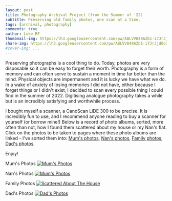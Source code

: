 ```yaml
---
layout: post
title: Photography Archival Project (from the Summer of '22)
subtitle: Preserving old family photos, one scan at a time.
tags: [archival, photography]
comments: true
author: Luke RF
thumbnail-img: https://lh3.googleusercontent.com/pw/ABLVV848AZb1-i7JrJjd0o3CqITQMct02XU9QA-iq6L0KbzoThZ1S2-G0LsdCFwhRnVsbcPxj-TIKrqoN_HaBGxNmri_QqDs1ry09XtJGSPCSPn4lwUYZWvTY4ffhdPvN7DkYrZVOfoF695_SdYNHXbU3Wa_=w1427-h1496-s-no?authuser=0
share-img: https://lh3.googleusercontent.com/pw/ABLVV848AZb1-i7JrJjd0o3CqITQMct02XU9QA-iq6L0KbzoThZ1S2-G0LsdCFwhRnVsbcPxj-TIKrqoN_HaBGxNmri_QqDs1ry09XtJGSPCSPn4lwUYZWvTY4ffhdPvN7DkYrZVOfoF695_SdYNHXbU3Wa_=w1427-h1496-s-no?authuser=0
#cover-img: ...
---
```


Preserving photographs is a cool thing to do. Today, photos are very disposable so it can be easy to forget their worth. Photography is a form of memory and can often serve to sustain a moment in time far better than the mind. Physical objects are impermanent and it is lucky we have what we do. In a wake of anxiety of losing memories I did not have, either because I forget things or I didn't exist, I decided to scan every possible thing I could find in the summer of 2022. Digitising analogue photography takes a while but is an incredibly satisfying and worthwhile process.

I bought myself a scanner, a CanoScan LiDE 300 to be precise. It is incredibly fun to use, and I recommend anyone reading to buy a scanner for yourself (or borrow mine!) Below is a record of photo albums, sorted, more often than not, how I found them scattered about my house or my Nan's flat. Click on the photos to be taken to pages where these photo albums are linked - I've sorted them into: [Mum's photos](https://ekulrf.github.io/lukes-letters/photo-mum/), [Nan's photos](https://ekulrf.github.io/lukes-letters/photo-nan/), [Family photos](https://ekulrf.github.io/lukes-letters/photo-familyDrawers/), [Dad's photos](https://ekulrf.github.io/lukes-letters/photo-dad/).

Enjoy!

Mum's Photos
<a href="https://ekulrf.github.io/lukes-letters/photo-mum/">
  <img alt="Mum's Photos" src="https://lh3.googleusercontent.com/pw/ADCreHdmFjQIxu1AdI8vVeBnlWHq0Y8iPUksPQjpF7K0QgHXoJ-OMYsjYXChN4o_5FXwRwnHoJ_JTcvodpZmthezgDxhAXYbk1ON0i7NJd7M3CtB9rDQWtr4CPaRWJo-uc4y22gOEn2B4e3D6_5F4rZJ4r76=w1413-h955-s-no?authuser=1">
</a>

Nan's Photos
<a href="https://ekulrf.github.io/lukes-letters/photo-nan/">
  <img alt="Mum's Photos" src="https://lh3.googleusercontent.com/pw/ADCreHdGBpgwIIukrmqhCL0BipfO6RNbDSuEnrtSx5mYrgxXv8xrcQoF2pdXpp0sPAmvys9E0Uw6yNAEp8BTc-hQBYF4t9itL9VK_KtnVr-1VDK9Da4GErPPvYVErdQTH3Sq5znsrA63JZuBbqtV0X9Qi5lC=w1245-h955-s-no?authuser=1">
</a>

Family Photos
<a href="https://ekulrf.github.io/lukes-letters/photo-familyDrawers/">
  <img alt="Scattered About The House" src="https://lh3.googleusercontent.com/pw/ABLVV85DqPuyadyBoQy3GyFuY0QcVaMuFTHUuNBNQjUaczvsmk5C2ga2_O1hsRzqzI0WcKgFJRCgZTWNAr-xmwK6dqlWqpRVAIYQSVcLjbQgKI9ulNjZ5IITshHqI0SxEgjiv5cfsnqRxeOOMh7wZoiC0Zfn=w964-h639-s-no?authuser=1">
</a>

Dad's Photos
<a href="https://ekulrf.github.io/lukes-letters/photo-dad/">
  <img alt="Dad's Photos" src="https://lh3.googleusercontent.com/pw/ABLVV86mon_aWsNXoRp7exK9Japyih8mFeZQ22GDbpQVngp64-OO9WpU8MDX10Iwbo-o0bm9Vyhb-vY8D6JXKw4ay-0kSvfq8n4KjMrV5ANUtczib0eQZcIN-Xy4IEVmefwQEPjAJRMogPfmURmjc0C7_Fag=w964-h607-s-no?authuser=1">
</a>
